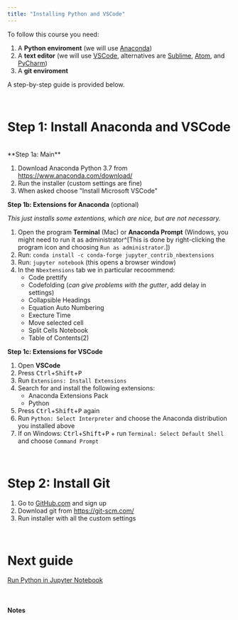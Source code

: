 ```yaml
---
title: "Installing Python and VSCode"
---
```


To follow this course you need:

1. A **Python enviroment** (we will use [Anaconda](https://www.anaconda.com))
2. A **text editor** (we will use [VSCode](https://code.visualstudio.com/), alternatives are [Sublime](https://www.sublimetext.com/), [Atom](https://atom.io/), and [PyCharm](https://www.jetbrains.com/pycharm/))
3. A **git enviroment**

A step-by-step guide is provided below.

<br>
  
# Step 1: Install Anaconda and VSCode
<br>
**Step 1a: Main**

1. Download Anaconda Python 3.7 from <https://www.anaconda.com/download/>
2. Run the installer (custom settings are fine)
3. When asked choose "Install Microsoft VSCode"

**Step 1b: Extensions for Anaconda** (optional)

*This just installs some extentions, which are nice, but are not necessary.*

1. Open the program **Terminal** (Mac) or **Anaconda Prompt** (Windows, you might need to run it as administrator^[This is done by right-clicking the program icon and choosing `Run as administrator`.])
2. Run: `conda install -c conda-forge jupyter_contrib_nbextensions`
3. Run: `jupyter notebook` (this opens a browser window)
4. In the `Nbextensions` tab we in particular recoommend:
    * Code prettify
    * Codefolding (*can give problems with the gutter*, add delay in settings)
    * Collapsible Headings     
    * Equation Auto Numbering
    * Execture Time
    * Move selected cell
    * Split Cells Notebook
    * Table of Contents(2)

**Step 1c: Extensions for VSCode**

1. Open **VSCode**
2. Press <kbd>Ctrl</kbd>+<kbd>Shift</kbd>+<kbd>P</kbd>
3. Run `Extensions: Install Extensions`
4. Search for and install the following extensions:
    * Anaconda Extensions Pack
    * Python  
5. Press <kbd>Ctrl</kbd>+<kbd>Shift</kbd>+<kbd>P</kbd> again
6. Run `Python: Select Interpreter` and choose the Anaconda distribution you installed above
7. If on Windows: <kbd>Ctrl</kbd>+<kbd>Shift</kbd>+<kbd>P</kbd> + run `Terminal: Select Default Shell` and choose `Command Prompt`

<br>

# Step 2: Install Git

1. Go to [GitHub.com](https://github.com/) and sign up
2. Download git from https://git-scm.com/
3. Run installer with all the custom settings

<br>

# Next guide

[Run Python in Jupyter Notebook](/guides/jupyter-notebook)

<br>
  
#### Notes
